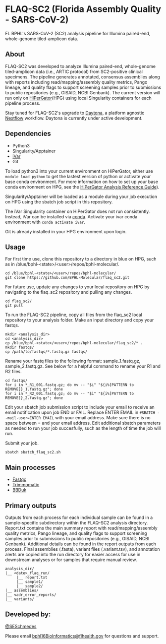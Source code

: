 # FLAQ-SC2 (Florida Assembly Quality - SARS-CoV-2)
FL BPHL's SARS-CoV-2 (SC2) analysis pipeline for Illumina paired-end, whole-genome tiled-amplicon data. 

## About
FLAQ-SC2 was developed to analyze Illumina paired-end, whole-genome tiled-amplicon data (i.e., ARTIC protocol) from SC2-positive clinical specimens. The pipeline generates annotated, consensus assemblies along with reports including read/mapping/assembly quality metrics, Pango lineage, and quality flags to support screening samples prior to submissions to public repositories (e.g., GISAID, NCBI Genbank). The current version will run only on [HiPerGator](https://www.rc.ufl.edu/about/hipergator/)(HPG) using local Singularity containers for each pipeline process.

Stay tuned for FLAQ-SC2's upgrade to [Daytona](https://github.com/BPHL-Molecular/Daytona), a platform agnostic [Nextflow](https://www.nextflow.io/) workflow. Daytona is currently under active development.

## Dependencies
- Python3
- Singularity/Apptainer
- [iVar](https://github.com/andersen-lab/ivar)
- Git

To load python3 into your current environment on HiPerGator, either use `module load python` to get the lastest version of python or activate your base conda environment. For more information on how to set up your base conda environment on HPG, see the [HiPerGator Analysis Reference Guide](https://github.com/StaPH-B/southeast-region/tree/master/hipergator)).

Singularity/Apptainer will be loaded as a module during your job execution on HPG using the sbatch job script in this repository. 

The iVar Singularity container on HiPerGator does not run consistently. Instead, iVar can be installed via [conda](https://bioconda.github.io/recipes/ivar/README.html?highlight=ivar#package-package%20&#x27;ivar&#x27;). Activate your ivar conda environment with `conda activate ivar`.

Git is already installed in your HPG environment upon login.

## Usage

For first time use, clone this repository to a directory in blue on HPG, such as in /blue/bphl-\<state\>/\<user\>/repos/bphl-molecular/.
```
cd /blue/bphl-<state>/<user>/repos/bphl-molecular/
git clone https://github.com/BPHL-Molecular/flaq_sc2.git
```
For future use, update any changes to your local repository on HPG by navigating to the flaq_sc2 repository and pulling any changes.
```
cd flaq_sc2/
git pull
```
To run the FLAQ-SC2 pipeline, copy all files from the flaq_sc2 local repository to your analysis folder. Make an input directory and copy your fastqs.
```
mkdir <analysis_dir>
cd <analysis_dir>
cp /blue/bphl-<state>/<user>/repos/bphl-molecular/flaq_sc2/* .
mkdir fastqs/
cp /path/to/fastqs/*.fastq.gz fastqs/
```
Rename your fastq files to the following format: sample_1.fastq.gz, sample_2.fastq.gz. See below for a helpful command to rename your R1 and R2 files.
```
cd fastqs/
for i in *_R1_001.fastq.gz; do mv -- "$i" "${i%[PATTERN to REMOVE]}_1.fastq.gz"; done
for i in *_R2_001.fastq.gz; do mv -- "$i" "${i%[PATTERN to REMOVE]}_2.fastq.gz"; done
```
Edit your sbatch job submission script to include your email to receive an email notification upon job END or FAIL. Replace ENTER EMAIL in `#SBATCH --mail-user=ENTER EMAIL` with your email address. Make sure there is no space between = and your email address. Edit additional sbatch parameters as needed to run your job succesfully, such as the length of time the job will run.

Submit your job.
```
sbatch sbatch_flaq_sc2.sh
```

## Main processes
- [Fastqc](https://github.com/s-andrews/FastQC)
- [Trimmomatic](https://github.com/usadellab/Trimmomatic)
- [BBDuk](https://jgi.doe.gov/data-and-tools/software-tools/bbtools/bb-tools-user-guide/bbduk-guide/)

## Primary outputs

Outputs from each process for each individual sample can be found in a sample-specific subdirectory within the FLAQ-SC2 analysis directory. Report.txt contains the main summary report with read/mapping/assembly quality metrics, Pango lineage, and quality flags to support screening samples prior to submissions to public repositories (e.g., GISAID, NCBI Genbank). Additional details can be found in the report outputs from each process. Final assemblies (.fasta), variant files (.variant.tsv), and annotation alerts are copied into the run directory for easier access for use in downstream analyses or for samples that require manual review.

```
analysis_dir/
|__ <date>_flaq_run/
     |__ report.txt
     |__ sample1/
     |__ sample2/
|__ assemblies/
|__ vadr_error_reports/
|__ variants/
```

## Developed by:
[@SESchmedes](https://www.github.com/SESchmedes)<br />

Please email bphl16BioInformatics@flhealth.gov for questions and support.
